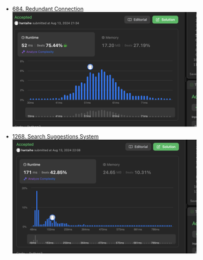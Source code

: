 - [684. Redundant Connection](https://leetcode.com/problems/redundant-connection/description/)
![image](./684.png)

- [1268. Search Suggestions System](https://leetcode.com/problems/search-suggestions-system/description/)
![image](./1268.png)